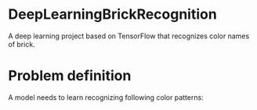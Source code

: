 # DeepLearningBrickRecognition

A deep learning project based on TensorFlow that recognizes color names of brick.

# Problem definition

A model needs to learn recognizing following color patterns:
<!-- ![]()
![]()
![]()
![]()
![]() -->
